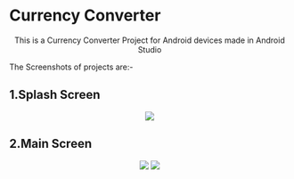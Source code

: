 # Currency Converter
<p style="text-align:center">This is a Currency Converter Project for Android devices made in Android Studio</p>
<p>The Screenshots of projects are:-</p>
<h2>1.Splash Screen</h2>
<p align="center">
<img src="https://user-images.githubusercontent.com/107548404/187040480-19af906f-90da-40ee-81d9-e02c2979a941.jpeg">
</p>
<h2>2.Main Screen</h2>
<p align="center">
<img src="https://user-images.githubusercontent.com/107548404/187040601-04406800-e6ab-47b8-9ebc-36413a2bfeac.jpeg">
 <img src="https://user-images.githubusercontent.com/107548404/187040674-04e62a91-714b-442c-aa11-baaef22ba417.jpeg">
</p>

